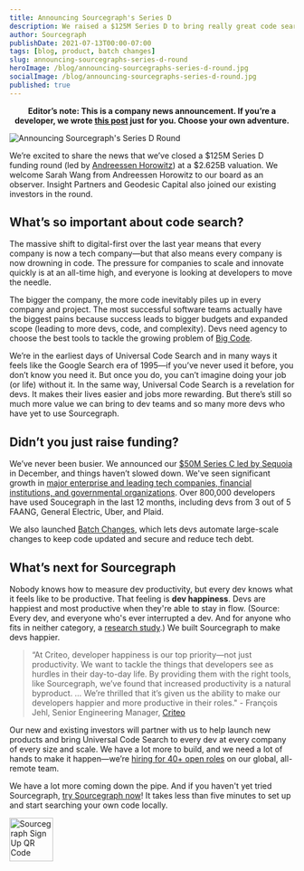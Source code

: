 ```yaml
---
title: Announcing Sourcegraph's Series D
description: We raised a $125M Series D to bring really great code search to every developer in the world. With this new funding, we’re prioritizing innovations that will push the frontier of developer experience.
author: Sourcegraph
publishDate: 2021-07-13T00:00-07:00
tags: [blog, product, batch changes]
slug: announcing-sourcegraphs-series-d-round
heroImage: /blog/announcing-sourcegraphs-series-d-round.jpg
socialImage: /blog/announcing-sourcegraphs-series-d-round.jpg
published: true
---
```


<p style="text-align: center"><strong>Editor’s note: This is a company news announcement. If you’re a developer, we wrote <a href="/blog/the-future-of-code-search">this post</a> just for you. Choose your own adventure.</strong></p>

![Announcing Sourcegraph's Series D Round](/blog/announcing-sourcegraphs-series-d-round.jpg)

We’re excited to share the news that we’ve closed a $125M Series D funding round (led by [Andreessen Horowitz](https://a16z.com/2021/07/13/investing-in-sourcegraph/)) at a $2.625B valuation. We welcome Sarah Wang from Andreessen Horowitz to our board as an observer. Insight Partners and Geodesic Capital also joined our existing investors in the round.

## What’s so important about code search?

The massive shift to digital-first over the last year means that every company is now a tech company—but that also means every company is now drowning in code. The pressure for companies to scale and innovate quickly is at an all-time high, and everyone is looking at developers to move the needle.

The bigger the company, the more code inevitably piles up in every company and project. The most successful software teams actually have the biggest pains because success leads to bigger budgets and expanded scope (leading to more devs, code, and complexity). Devs need agency to choose the best tools to tackle the growing problem of [Big Code](/press-release/big-code-survey-2020/).

We’re in the earliest days of Universal Code Search and in many ways it feels like the Google Search era of 1995—if you’ve never used it before, you don’t know you need it. But once you do, you can’t imagine doing your job (or life) without it. In the same way, Universal Code Search is a revelation for devs. It makes their lives easier and jobs more rewarding. But there’s still so much more value we can bring to dev teams and so many more devs who have yet to use Sourcegraph.

## Didn’t you just raise funding?

We’ve never been busier. We announced our [$50M Series C led by Sequoia](/blog/series-c-with-sequoia/) in December, and things haven’t slowed down. We've seen significant growth in [major enterprise and leading tech companies, financial institutions, and governmental organizations](/customers). Over 800,000 developers have used Soucegraph in the last 12 months, including devs from 3 out of 5 FAANG, General Electric, Uber, and Plaid.

We also launched [Batch Changes](/batch-changes/), which lets devs automate large-scale changes to keep code updated and secure and reduce tech debt.

## What’s next for Sourcegraph

Nobody knows how to measure dev productivity, but every dev knows what it feels like to be productive. That feeling is **dev happiness**. Devs are happiest and most productive when they're able to stay in flow. (Source: Every dev, and everyone who's ever interrupted a dev. And for anyone who fits in neither category, a [research study](https://github.blog/2021-05-25-octoverse-spotlight-good-day-project/).) We built Sourcegraph to make devs happier.

> “At Criteo, developer happiness is our top priority—not just productivity. We want to tackle the things that developers see as hurdles in their day-to-day life. By providing them with the right tools, like Sourcegraph, we’ve found that increased productivity is a natural byproduct. … We’re thrilled that it’s given us the ability to make our developers happier and more productive in their roles." - François Jehl, Senior Engineering Manager, [Criteo](/case-studies/criteo-tackles-big-code/)

Our new and existing investors will partner with us to help launch new products and bring Universal Code Search to every dev at every company of every size and scale. We have a lot more to build, and we need a lot of hands to make it happen—we’re [hiring for 40+ open roles](/careers) on our global, all-remote team.

We have a lot more coming down the pipe. And if you haven't yet tried Sourcegraph, [try Sourcegraph now](https://docs.sourcegraph.com)! It takes less than five minutes to set up and start searching your own code locally.

<img src="/blog/SG-signup-QR.png" width="77" height="77" alt="Sourcegraph Sign Up QR Code"/>